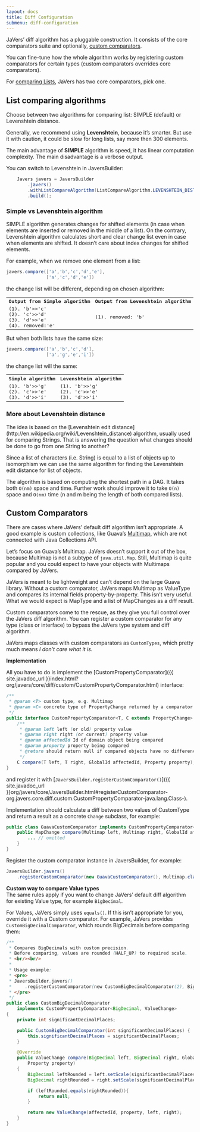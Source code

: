 ```yaml
---
layout: docs
title: Diff Configuration
submenu: diff-configuration
---
```


JaVers’ diff algorithm has a pluggable construction.
It consists of the core comparators suite and optionally, [custom comparators](#custom-comparators).

You can fine-tune how the whole algorithm works by registering custom comparators
for certain types (custom comparators overrides core comparators).

For [comparing Lists](#list-algorithms), JaVers has two core comparators, pick one.


<h2 id="list-algorithms">List comparing algorithms</h2>
Choose between two algorithms for comparing list: SIMPLE (default)
or Levenshtein distance.

Generally, we recommend using **Levenshtein**, because it’s smarter.
But use it with caution, it could be slow for long lists,
say more then 300 elements.

The main advantage of **SIMPLE** algorithm is speed, it has linear computation complexity.
The main disadvantage is a verbose output.

You can switch to Levenshtein in JaversBuilder:

```java
    Javers javers = JaversBuilder
        .javers()
        .withListCompareAlgorithm(ListCompareAlgorithm.LEVENSHTEIN_DISTANCE)
        .build();
```

<h3 id="simple-vs-levenshtein">Simple vs Levenshtein algorithm</h3>

SIMPLE algorithm generates changes for shifted elements (in case when elements are inserted or removed in the middle of a list).
On the contrary, Levenshtein algorithm calculates short and clear change list even in case when elements are shifted.
It doesn’t care about index changes for shifted elements.

For example, when we remove one element from a list:

```java
javers.compare(['a','b','c','d','e'],
               ['a','c','d','e'])
```

the change list will be different, depending on chosen algorithm:

<table class="table" width="100%" style='word-wrap: break-word; font-family: monospace;'>
    <tr>
        <th>
        Output from Simple algorithm
        </th>
        <th>
            Output from Levenshtein algorithm
        </th>
    </tr>
    <tr>
        <td>
            (1). 'b'>>'c' <br />
            (2). 'c'>>'d' <br />
            (3). 'd'>>'e' <br />
            (4). removed:'e'
        </td>
        <td>
            (1). removed: 'b'
        </td>
    </tr>
</table>

But when both lists have the same size:

```java
javers.compare(['a','b','c','d'],
               ['a','g','e','i'])
```

the change list will the same:

<table class="table" width="100%" style='word-wrap: break-word; font-family: monospace;'>
    <tr>
        <th>
        Simple algorithm
        </th>
        <th>
            Levenshtein algorithm
        </th>
    </tr>
    <tr>
        <td>
            (1). 'b'>>'g' <br />
            (2). 'c'>>'e' <br />
            (3). 'd'>>'i' <br />
        </td>
        <td>
            (1). 'b'>>'g' <br />
            (2). 'c'>>'e' <br />
            (3). 'd'>>'i' <br />
        </td>
    </tr>
</table>

<h3 id="more-about-levenshtein">More about Levenshtein distance</h3>
The idea is based on the [Levenshtein edit distance](http://en.wikipedia.org/wiki/Levenshtein_distance)
algorithm, usually used for comparing Strings.
That is answering the question what changes should be done to go from one String to another?

Since a list of characters (i.e. String) is equal to a list of objects up to isomorphism
we can use the same algorithm for finding the Levenshtein edit distance for list of objects.

The algorithm is based on computing the shortest path in a DAG. It takes both `O(nm)` space
and time. Further work should improve it to take `O(n)` space and `O(nm)` time (n and m being
the length of both compared lists).

<h2 id="custom-comparators">Custom Comparators</h2>

There are cases where JaVers’ default diff algorithm isn’t appropriate.
A good example is custom collections, like Guava’s [Multimap](http://docs.guava-libraries.googlecode.com/git/javadoc/com/google/common/collect/Multimap.html),
which are not connected with Java Collections API.

Let’s focus on Guava’s Multimap.
JaVers doesn’t support it out of the box, because Multimap is not a subtype of `java.util.Map`.
Still, Multimap is quite popular and you could expect to
have your objects with Multimaps compared by JaVers.

JaVers is meant to be lightweight and can’t depend on the large Guava library.
Without a custom comparator, JaVers maps Multimap as ValueType and compares its internal fields property-by-property.
This isn’t very useful. What we would expect is MapType and a list of MapChanges as a diff result.

Custom comparators come to the rescue, as they give you full control over the JaVers diff algorithm.
You can register a custom comparator for any type (class or interface)
to bypass the JaVers type system and diff algorithm.

JaVers maps classes with custom comparators as `CustomTypes`, which pretty much means
*I don’t care what it is*.

**Implementation**<br/>

All you have to do is implement the
[CustomPropertyComparator]({{ site.javadoc_url }}index.html?org/javers/core/diff/custom/CustomPropertyComparator.html)
interface:

```java
/**
 * @param <T> custom type, e.g. Multimap
 * @param <C> concrete type of PropertyChange returned by a comparator
 */
public interface CustomPropertyComparator<T, C extends PropertyChange> {
    /**
     * @param left left (or old) property value
     * @param right right (or current) property value
     * @param affectedId Id of domain object being compared
     * @param property property being compared
     * @return should return null if compared objects have no differences
     */
    C compare(T left, T right, GlobalId affectedId, Property property);
}
```

and register it with
 [`JaversBuilder.registerCustomComparator()`]({{ site.javadoc_url }}org/javers/core/JaversBuilder.html#registerCustomComparator-org.javers.core.diff.custom.CustomPropertyComparator-java.lang.Class-).

Implementation should calculate a diff between two values of CustomType
and return a result as a concrete `Change` subclass, for example:

```java
public class GuavaCustomComparator implements CustomPropertyComparator<Multimap, MapChange> {
    public MapChange compare(Multimap left, Multimap right, GlobalId affectedId, Property property) {
        ... // omitted
    }
}
```

Register the custom comparator instance in JaversBuilder, for example:

```java
JaversBuilder.javers()
    .registerCustomComparator(new GuavaCustomComparator(), Multimap.class).build()
```

**Custom way to compare Value types**<br/>
The same rules apply if you want to change JaVers’ default diff algorithm
for existing Value type, for example `BigDecimal`.

For Values, JaVers simply uses `equals()`. If this isn’t appropriate for you,
override it with a Custom comparator.
For example, JaVers provides `CustomBigDecimalComparator`, which rounds BigDecimals before comparing them:

```java
/**
 * Compares BigDecimals with custom precision.
 * Before comparing, values are rounded (HALF_UP) to required scale.
 * <br/><br/>
 *
 * Usage example:
 * <pre>
 * JaversBuilder.javers()
 *     .registerCustomComparator(new CustomBigDecimalComparator(2), BigDecimal).build();
 * </pre>
 */
public class CustomBigDecimalComparator
    implements CustomPropertyComparator<BigDecimal, ValueChange>
{
    private int significantDecimalPlaces;

    public CustomBigDecimalComparator(int significantDecimalPlaces) {
        this.significantDecimalPlaces = significantDecimalPlaces;
    }

    @Override
    public ValueChange compare(BigDecimal left, BigDecimal right, GlobalId affectedId,
        Property property)
    {
        BigDecimal leftRounded = left.setScale(significantDecimalPlaces, ROUND_HALF_UP);
        BigDecimal rightRounded = right.setScale(significantDecimalPlaces, ROUND_HALF_UP);

        if (leftRounded.equals(rightRounded)){
            return null;
        }

        return new ValueChange(affectedId, property, left, right);
    }
}
```








